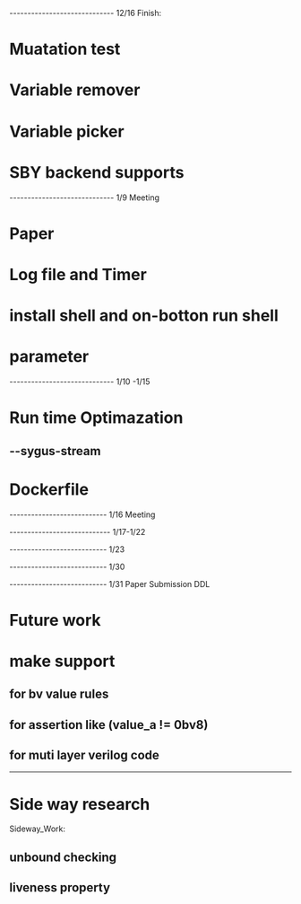 ----------------------------- 12/16
Finish:
# Muatation test

# Variable remover

# Variable picker

# SBY backend supports

----------------------------- 1/9 Meeting
# Paper

# Log file and Timer

# install shell and on-botton run shell

# parameter 

----------------------------- 1/10 -1/15
# Run time Optimazation
## --sygus-stream

# Dockerfile
--------------------------- 1/16 Meeting

---------------------------- 1/17-1/22

--------------------------- 1/23

--------------------------- 1/30

--------------------------- 1/31 Paper Submission DDL

# Future work

# make support 

## for bv value rules

## for assertion like (value_a != 0bv8)

## for muti layer verilog code

----------------------------
# Side way research
Sideway_Work: 
##  unbound checking
##  liveness property


